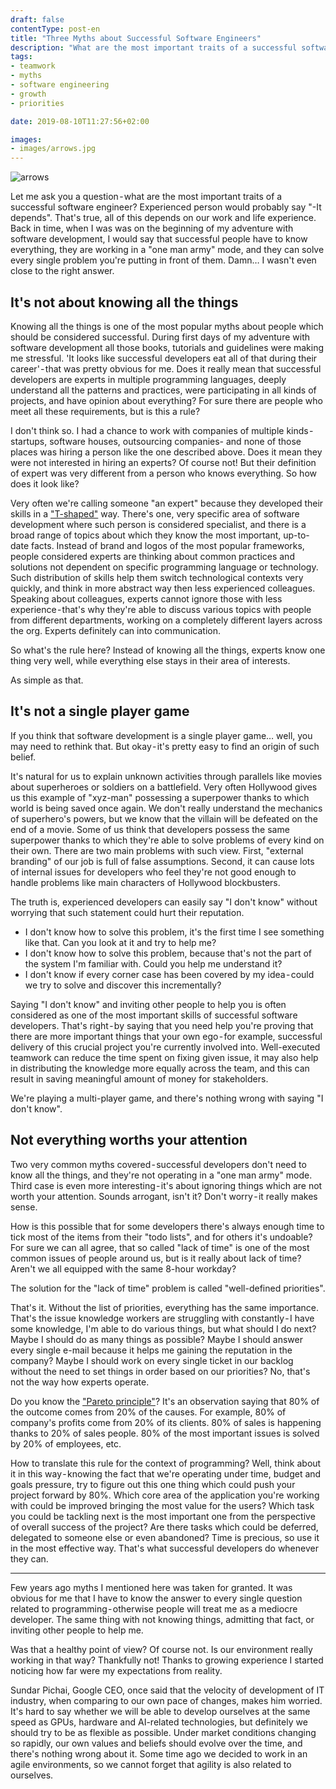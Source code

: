 ```yaml
---
draft: false
contentType: post-en
title: "Three Myths about Successful Software Engineers"
description: "What are the most important traits of a successful software developer?"
tags: 
- teamwork
- myths
- software engineering
- growth
- priorities

date: 2019-08-10T11:27:56+02:00

images:
- images/arrows.jpg
---
```


![arrows](/images/arrows.jpg)

Let me ask you a question - what are the most important traits of a successful software engineer? Experienced person would probably say "-It depends". That's true, all of this depends on our work and life experience. Back in time, when I was was on the beginning of my adventure with software development, I would say that successful people have to know everything, they are working in a "one man army" mode, and they can solve every single problem you're putting in front of them. Damn… I wasn't even close to the right answer.

## It's not about knowing all the things

Knowing all the things is one of the most popular myths about people which should be considered successful. During first days of my adventure with software development all those books, tutorials and guidelines were making me stressful. 'It looks like successful developers eat all of that during their career' - that was pretty obvious for me. Does it really mean that successful developers are experts in multiple programming languages, deeply understand all the patterns and practices, were participating in all kinds of projects, and have opinion about everything? For sure there are people who meet all these requirements, but is this a rule?

I don't think so. I had a chance to work with companies of multiple kinds - startups, software houses, outsourcing companies- and none of those places was hiring a person like the one described above. Does it mean they were not interested in hiring an experts? Of course not! But their definition of expert was very different from a person who knows everything. So how does it look like?

Very often we're calling someone "an expert" because they developed their skills in a ["T-shaped"](https://en.wikipedia.org/wiki/T-shaped_skills) way. There's one, very specific area of software development where such person is considered specialist, and there is a broad range of topics about which they know the most important, up-to-date facts. Instead of brand and logos of the most popular frameworks, people considered experts are thinking about common practices and solutions not dependent on specific programming language or technology. Such distribution of skills help them switch technological contexts very quickly, and think in more abstract way then less experienced colleagues. Speaking about colleagues, experts cannot ignore those with less experience - that's why they're able to discuss various topics with people from different departments, working on a completely different layers across the org. Experts definitely can into communication.

So what's the rule here? Instead of knowing all the things, experts know one thing very well, while everything else stays in their area of interests.

As simple as that.

## It's not a single player game

If you think that software development is a single player game… well, you may need to rethink that. But okay - it's pretty easy to find an origin of such belief.

It's natural for us to explain unknown activities through parallels like movies about superheroes or soldiers on a battlefield. Very often Hollywood gives us this example of "xyz-man" possessing a superpower thanks to which world is being saved once again. We don't really understand the mechanics of superhero's powers, but we know that the villain will be defeated on the end of a movie. Some of us think that developers possess the same superpower thanks to which they're able to solve problems of every kind on their own.
There are two main problems with such view. First, "external branding" of our job is full of false assumptions. Second, it can cause lots of internal issues for developers who feel they're not good enough to handle problems like main characters of Hollywood blockbusters.

The truth is, experienced developers can easily say "I don't know" without worrying that such statement could hurt their reputation.

* I don't know how to solve this problem, it's the first time I see something like that. Can you look at it and try to help me?
* I don't know how to solve this problem, because that's not the part of the system I'm familiar with. Could you help me understand it?
* I don't know if every corner case has been covered by my idea - could we try to solve and discover this incrementally?

Saying "I don't know" and inviting other people to help you is often considered as one of the most important skills of successful software developers. That's right - by saying that you need help you're proving that there are more important things that your own ego - for example, successful delivery of this crucial project you're currently involved into. Well-executed teamwork can reduce the time spent on fixing given issue, it may also help in distributing the knowledge more equally across the team, and this can result in saving meaningful amount of money for stakeholders.

We're playing a multi-player game, and there's nothing wrong with saying "I don't know".

## Not everything worths your attention

Two very common myths covered - successful developers don't need to know all the things, and they're not operating in a "one man army" mode. Third case is even more interesting - it's about ignoring things which are not worth your attention. Sounds arrogant, isn't it? Don't worry - it really makes sense.

How is this possible that for some developers there's always enough time to tick most of the items from their "todo lists", and for others it's undoable? For sure we can all agree, that so called "lack of time" is one of the most common issues of people around us, but is it really about lack of time? Aren't we all equipped with the same 8-hour workday?

The solution for the "lack of time" problem is called "well-defined priorities".

That's it. Without the list of priorities, everything has the same importance. That's the issue knowledge workers are struggling with constantly - I have some knowledge, I'm able to do various things, but what should I do next? Maybe I should do as many things as possible? Maybe I should answer every single e-mail because it helps me gaining the reputation in the company? Maybe I should work on every single ticket in our backlog without the need to set things in order based on our priorities? No, that's not the way how experts operate.

Do you know the ["Pareto principle"](https://en.wikipedia.org/wiki/Pareto_principle)? It's an observation saying that 80% of the outcome comes from 20% of the causes. For example, 80% of company's profits come from 20% of its clients. 80% of sales is happening thanks to 20% of sales people. 80% of the most important issues is solved by 20% of employees, etc.

How to translate this rule for the context of programming? Well, think about it in this way - knowing the fact that we're operating under time, budget and goals pressure, try to figure out this one thing which could push your project forward by 80%. Which core area of the application you're working with could be improved bringing the most value for the users? Which task you could be tackling next is the most important one from the perspective of overall success of the project? Are there tasks which could be deferred, delegated to someone else or even abandoned?
Time is precious, so use it in the most effective way. That's what successful developers do whenever they can.

---

Few years ago myths I mentioned here was taken for granted. It was obvious for me that I have to know the answer to every single question related to programming - otherwise people will treat me as a mediocre developer. The same thing with not knowing things, admitting that fact, or inviting other people to help me.

Was that a healthy point of view? Of course not. Is our environment really working in that way? Thankfully not! Thanks to growing experience I started noticing how far were my expectations from reality.

Sundar Pichai, Google CEO, once said that the velocity of development of IT industry, when comparing to our own pace of changes, makes him worried. It's hard to say whether we will be able to develop ourselves at the same speed as GPUs, hardware and AI-related technologies, but definitely we should try to be as flexible as possible. Under market conditions changing so rapidly, our own values and beliefs should evolve over the time, and there's nothing wrong about it. Some time ago we decided to work in an agile environments, so we cannot forget that agility is also related to ourselves.